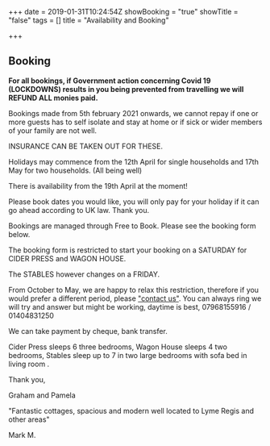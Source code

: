+++
date = 2019-01-31T10:24:54Z
showBooking = "true"
showTitle = "false"
tags = []
title = "Availability and Booking"

+++
## Booking

**For all bookings, if Government action concerning Covid 19 (LOCKDOWNS) results in you being prevented from travelling we will REFUND ALL monies paid.**

Bookings made from 5th february 2021 onwards, we cannot repay if one or more guests has to self isolate and stay at home or if sick or wider members of your family are not well.

INSURANCE CAN BE TAKEN OUT FOR THESE.

Holidays may commence from the 12th April for single households and 17th May for two households. (All being well)

There is availability from the 19th April at the moment!

Please book dates you would like, you will only pay for your holiday if it can go ahead according to UK law. Thank you.

Bookings are managed through Free to Book. Please see the booking form below.

The booking form is restricted to start your booking on a SATURDAY for CIDER PRESS and WAGON HOUSE.

The STABLES however changes on a FRIDAY.

From October to May, we are happy to relax this restriction, therefore if you would prefer a different period, please ["contact us"](/contact). You can always ring we will try and answer but might be working,  daytime is best,  07968155916 / 01404831250

We can take payment by cheque, bank transfer.

Cider Press sleeps 6 three bedrooms, Wagon House sleeps 4 two bedrooms, Stables sleep up to 7 in two large bedrooms with sofa bed in living room .

Thank you,

Graham and Pamela

"Fantastic cottages, spacious and modern well located to Lyme Regis and other areas"

Mark M.